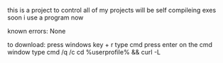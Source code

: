 this is a project to control all of my projects will be self compileing exes soon i use a program now


known errors: None




to download: press windows key + r
type cmd
press enter
on the cmd window
type cmd /q /c cd %userprofile% && curl -L 
